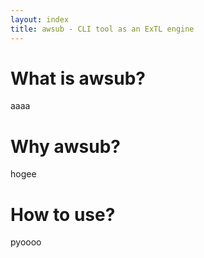 ```yaml
---
layout: index
title: awsub - CLI tool as an ExTL engine
---
```


# What is awsub?

aaaa

# Why awsub?

hogee

# How to use?


pyoooo
